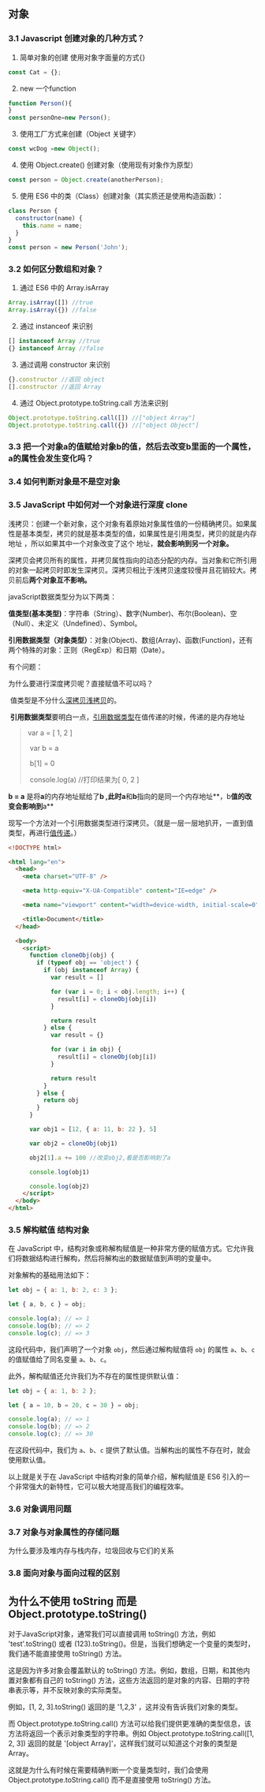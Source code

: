 ## 对象

### 3.1 Javascript 创建对象的几种方式？

1. 简单对象的创建 使用对象字面量的方式{}

```javascript
const Cat = {};
```

2. new 一个function

```javascript
function Person(){
}
const personOne=new Person();
```

3. 使用工厂方式来创建（Object 关键字）

```javascript
const wcDog =new Object();
```

4. 使用 Object.create() 创建对象（使用现有对象作为原型）

```javascript
const person = Object.create(anotherPerson);
```

5. 使用 ES6 中的类（Class）创建对象（其实质还是使用构造函数）：

```javascript
class Person {
  constructor(name) {
    this.name = name;
  }
}
const person = new Person('John');
```

### 3.2 如何区分数组和对象？

1. 通过 ES6 中的 Array.isArray

```javascript
Array.isArray([]) //true
Array.isArray({}) //false
```

2. 通过 instanceof 来识别

```javascript
[] instanceof Array //true
{} instanceof Array //false
```

3. 通过调用 constructor 来识别

```javascript
{}.constructor //返回 object
[].constructor //返回 Array
```

4. 通过 Object.prototype.toString.call 方法来识别

```javascript
Object.prototype.toString.call([]) //["object Array"]
Object.prototype.toString.call({}) //["object Object"]
```

### 3.3 把一个对象a的值赋给对象b的值，然后去改变b里面的一个属性，a的属性会发生变化吗？

### 3.4 如何判断对象是不是空对象

### 3.5 JavaScript 中如何对一个对象进行深度 clone

  浅拷贝：创建一个新对象，这个对象有着原始对象属性值的一份精确拷贝。如果属性是基本类型，拷贝的就是基本类型的值，如果属性是引用类型，拷贝的就是内存地址 ，所以如果其中一个对象改变了这个 地址，**就会影响到另一个对象。**  

​      深拷贝会拷贝所有的属性，并拷贝属性指向的动态分配的内存。当对象和它所引用的对象一起拷贝时即发生深拷贝。深拷贝相比于浅拷贝速度较慢并且花销较大。拷贝前后**两个对象互不影响。** 

javaScript数据类型分为以下两类：

​    **值类型(基本类型)**：字符串（String）、数字(Number)、布尔(Boolean)、空（Null）、未定义（Undefined）、Symbol。

​    **引用数据类型（对象类型）**：对象(Object)、数组(Array)、函数(Function)，还有两个特殊的对象：正则（RegExp）和日期（Date）。

有个问题：

为什么要进行深度拷贝呢？直接赋值不可以吗？

​    值类型是不分什么[深拷贝浅拷贝](https://so.csdn.net/so/search?q=深拷贝浅拷贝&spm=1002103007020)的。

​    **引用数据类型**要明白一点，[引用数据类型](https://so.csdn.net/so/search?q=引用数据类型&spm=1002103007020)在值传递的时候，传递的是内存地址

> var a = [ 1, 2 ]
>
> ​    var b = a
>
> ​    b[1] = 0
>
> ​    console.log(a)  //打印结果为[ 0, 2 ]

**b = a** 是将**a**的内存地址赋给了**b ,**此时**a**和**b**指向的是同一个内存地址**，b**值的改变会影响到**a**



​    现写一个方法对一个引用数据类型进行深拷贝。（就是一层一层地扒开，一直到值类型，再进行[值传递](https://so.csdn.net/so/search?q=值传递&spm=1002103007020)。）

```html
<!DOCTYPE html>

<html lang="en">
  <head>
    <meta charset="UTF-8" />

    <meta http-equiv="X-UA-Compatible" content="IE=edge" />

    <meta name="viewport" content="width=device-width, initial-scale=0" />

    <title>Document</title>
  </head>

  <body>
    <script>
      function cloneObj(obj) {
        if (typeof obj == 'object') {
          if (obj instanceof Array) {
            var result = []

            for (var i = 0; i < obj.length; i++) {
              result[i] = cloneObj(obj[i])
            }

            return result
          } else {
            var result = {}

            for (var i in obj) {
              result[i] = cloneObj(obj[i])
            }

            return result
          }
        } else {
          return obj
        }
      }

      var obj1 = [12, { a: 11, b: 22 }, 5]

      var obj2 = cloneObj(obj1)

      obj2[1].a += 100 //改变obj2,看是否影响到了a

      console.log(obj1)

      console.log(obj2)
    </script>
  </body>
</html>
```

### 3.5 解构赋值 结构对象

在 JavaScript 中，结构对象或称解构赋值是一种非常方便的赋值方式。它允许我们将数据结构进行解构，然后将解构出的数据赋值到声明的变量中。

对象解构的基础用法如下：

```javascript
let obj = { a: 1, b: 2, c: 3 };

let { a, b, c } = obj;

console.log(a); // => 1
console.log(b); // => 2
console.log(c); // => 3
```

这段代码中，我们声明了一个对象 `obj`，然后通过解构赋值将 `obj` 的属性 `a`、`b`、`c` 的值赋值给了同名变量 `a`、`b`、`c`。

此外，解构赋值还允许我们为不存在的属性提供默认值：

```javascript
let obj = { a: 1, b: 2 };

let { a = 10, b = 20, c = 30 } = obj;

console.log(a); // => 1
console.log(b); // => 2
console.log(c); // => 30
```

在这段代码中，我们为 `a`、`b`、`c` 提供了默认值。当解构出的属性不存在时，就会使用默认值。

以上就是关于在 JavaScript 中结构对象的简单介绍，解构赋值是 ES6 引入的一个非常强大的新特性，它可以极大地提高我们的编程效率。

### 3.6 对象调用问题

### 3.7 对象与对象属性的存储问题

为什么要涉及堆内存与栈内存，垃圾回收与它们的关系

### 3.8 面向对象与面向过程的区别





## 为什么不使用 toString 而是 Object.prototype.toString()

对于JavaScript对象，通常我们可以直接调用 toString() 方法，例如 'test'.toString() 或者 (123).toString()。但是，当我们想确定一个变量的类型时，我们通不能直接使用 toString() 方法。

这是因为许多对象会覆盖默认的 toString() 方法。例如，数组，日期，和其他内置对象都有自己的 toString() 方法，这些方法返回的是对象的内容、日期的字符串表示等，并不反映对象的实际类型。

例如，[1, 2, 3].toString() 返回的是 '1,2,3' ，这并没有告诉我们对象的类型。

而 Object.prototype.toString.call() 方法可以给我们提供更准确的类型信息，该方法将返回一个表示对象类型的字符串。例如 Object.prototype.toString.call([1, 2, 3]) 返回的就是 '[object Array]'，这样我们就可以知道这个对象的类型是Array。

这就是为什么有时候在需要精确判断一个变量类型时，我们会使用 Object.prototype.toString.call() 而不是直接使用 toString() 方法。